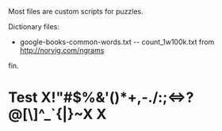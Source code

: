 Most files are custom scripts for puzzles.

Dictionary files:
- google-books-common-words.txt -- count_1w100k.txt	from http://norvig.com/ngrams

fin.

# Test X!"#$%&\'()*+,-./:;<=>?@[\\]^_`{|}~X	X
